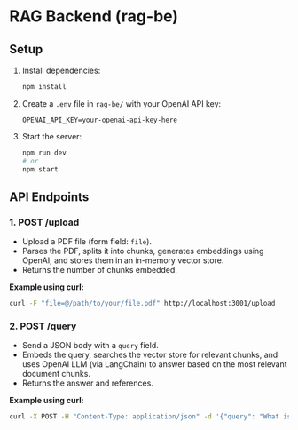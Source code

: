 # RAG Backend (rag-be)

## Setup

1. Install dependencies:
   ```bash
   npm install
   ```

2. Create a `.env` file in `rag-be/` with your OpenAI API key:
   ```env
   OPENAI_API_KEY=your-openai-api-key-here
   ```

3. Start the server:
   ```bash
   npm run dev
   # or
   npm start
   ```

## API Endpoints

### 1. POST /upload
- Upload a PDF file (form field: `file`).
- Parses the PDF, splits it into chunks, generates embeddings using OpenAI, and stores them in an in-memory vector store.
- Returns the number of chunks embedded.

**Example using curl:**
```bash
curl -F "file=@/path/to/your/file.pdf" http://localhost:3001/upload
```

### 2. POST /query
- Send a JSON body with a `query` field.
- Embeds the query, searches the vector store for relevant chunks, and uses OpenAI LLM (via LangChain) to answer based on the most relevant document chunks.
- Returns the answer and references.

**Example using curl:**
```bash
curl -X POST -H "Content-Type: application/json" -d '{"query": "What is RAG?"}' http://localhost:3001/query
``` 